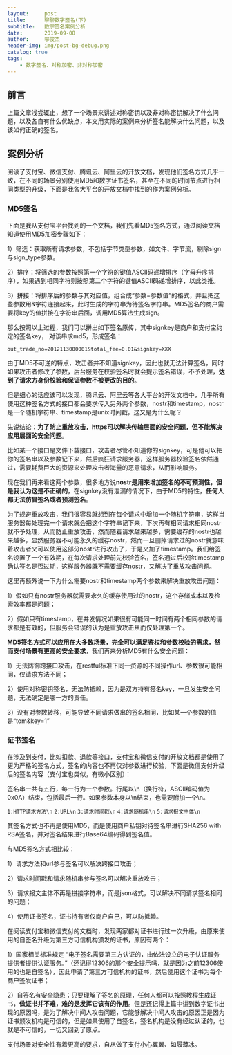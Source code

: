 ```yaml
---
layout:     post
title:      聊聊数字签名(下)
subtitle:   数字签名案例分析
date:       2019-09-08
author:     邬俊杰
header-img: img/post-bg-debug.png
catalog: true
tags:
    - 数字签名、对称加密、非对称加密
---
```

## 前言

上篇文章浅尝辄止，想了一个场景来讲述对称密钥以及非对称密钥解决了什么问题，以及各自有什么优缺点，本文用实际的案例来分析签名能解决什么问题，以及该如何正确的签名。

## 案例分析

阅读了支付宝、微信支付、腾讯云、阿里云的开放文档，发现他们签名方式几乎一致，在不同的场景分别使用MD5和数字证书签名，甚至在不同的时间节点进行相同类型的升级，下面是我各大平台的开放文档中找到的作为案例分析。

### MD5签名

下面是我从支付宝平台找到的一个文档，我们先看MD5签名方式，通过阅读文档知道使用MD5加密步骤如下：

1）筛选：获取所有请求参数，不包括字节类型参数，如文件、字节流，剔除sign与sign_type参数。

2）排序：将筛选的参数按照第一个字符的键值ASCII码递增排序（字母升序排序），如果遇到相同字符则按照第二个字符的键值ASCII码递增排序，以此类推。

3）拼接：将排序后的参数与其对应值，组合成“参数=参数值”的格式，并且把这些参数用&字符连接起来，此时生成的字符串为待签名字符串。MD5签名的商户需要将key的值拼接在字符串后面，调用MD5算法生成sign。

那么按照以上过程，我们可以拼出如下签名原传，其中signkey是商户和支付宝约定的签名key， 对该串求md5，形成签名：

`out_trade_no=2012113000001&total_fee=0.01&signkey=XXX`

由于MD5不可逆的特点，攻击者并不知道signkey，因此也就无法计算签名，同时如果攻击者修改了参数，后台服务在校验签名时就会提示签名错误，不予处理，**达到了请求方身份校验和保证参数不被更改的目的**。

但是细心的话应该可以发现，腾讯云、阿里云等各大平台的开发文档中，几乎所有使用这种签名方式的接口都会要求传入另外两个参数，nostr和timestamp，nostr是一个随机字符串、timestamp是unix时间戳，这又是为什么呢？

先说结论：**为了防止重放攻击，https可以解决传输层面的安全问题，但不能解决应用层面的安全问题**。

比如某一个接口是文件下载接口，攻击者尽管不知道你的signkey，可是他可以把你的签名串以及参数记下来，然后疯狂请求服务器，这样服务器校验签名依然通过，需要耗费巨大的资源来处理攻击者海量的恶意请求，从而影响服务。

现在我们再来看这两个参数，很多地方说**nostr是用来增加签名的不可预测性，但是我认为这是不正确的**，在signkey没有泄漏的情况下，由于MD5的特性，**任何人都无法仿冒签名或者预测签名**。

为了规避重放攻击，我们很容易就想到在每个请求中增加一个随机字符串，这样当服务器每处理完一个请求就会把这个字符串记下来，下次再有相同请求相同nostr就不予处理，从而防止重放攻击，然而随着请求越来越多，需要缓存的nostr也越来越多，显然服务器不可能永久的缓存nostr，然而一旦删掉请求过的nostr就意味着攻击者又可以使用这部分nostr进行攻击了，于是又加了timestamp。我们给签名设置了一个有效期，在每次请求处理前先校验签名，签名通过后校验timestamp确认签名是否过期，这样服务器既不需要缓存nostr，又解决了重放攻击问题。

这里再额外说一下为什么需要nostr和timestamp两个参数来解决重放攻击问题：

1）假如只有nostr服务器就需要永久的缓存使用过的nostr，这个存储成本以及检索效率都是问题；

2）假如只有timestamp，在并发情况如果很有可能同一时间有两个相同参数的请求都是有效的，但服务会错误的认为是重放攻击从而仅处理第一个。

**MD5签名方式可以应用在大多数场景，完全可以满足鉴权和参数校验的需求，然而支付场景有更高的安全要求**，我们再来分析MD5有什么安全问题：

1）无法防御跨接口攻击，在restful标准下同一资源的不同操作url、参数很可能相同，仅请求方法不同；

2）使用对称密钥签名，无法防抵赖，因为是双方持有签名key，一旦发生安全问题，无法确定是哪一方的责任。

3）没有对参数转移，可能导致不同请求做出的签名相同，比如某一个参数的值是“tom&key=1”

### 证书签名

在涉及到支付，比如扣款、退款等接口，支付宝和微信支付的开放文档都是使用了更为严格的签名方式，签名的内容也不再仅对参数进行校验，下面是微信支付升级后的签名内容（支付宝也类似，有微小区别）：

签名串一共有五行，每一行为一个参数。行尾以\n（换行符，ASCII编码值为0x0A）结束，包括最后一行。如果参数本身以\n结束，也需要附加一个\n。

`1:HTTP请求方法\n`
`2:URL\n`
`3:请求时间戳\n`
`4:请求随机串\n`
`5:请求报文主体\n`

其签名方式也不再是使用MD5，而是使用商户私钥对待签名串进行SHA256 with RSA签名，并对签名结果进行Base64编码得到签名值。

与MD5签名方式相比较：

1）请求方法和url参与签名可以解决跨接口攻击；

2）请求时间戳和请求随机串参与签名可以解决重放攻击；

3）请求报文主体不再是拼接字符串，而是json格式，可以解决不同请求签名相同的问题；

4）使用证书签名，证书持有者仅商户自己，可以防抵赖。

在阅读支付宝和微信支付的文档时，发现两家都对证书进行过一次升级，由原来使用的自签名升级为第三方可信机构颁发的证书，原因有两个：

1）国家相关标准规定 “电子签名需要第三方认证的，由依法设立的电子认证服务提供者提供认证服务。”（还记得12306的那个安全提示吗，就是因为之前12306使用的也是自签名），因此申请了第三方可信机构的证书，然后使用这个证书为每个商户签发证书；

2）自签名有安全隐患；只要理解了签名的原理，任何人都可以按照教程生成证书，**做证书并不难，难的是发挥它该有的作用**。但是还记得上篇中讲到数字证书出现的原因吗，是为了解决中间人攻击问题，它能够解决中间人攻击的原因正是因为证书颁发机构是可信的，但是如果使用了自签名，签名机构是没有经过认证的，也就是不可信的，一切又回到了原点。

支付场景对安全性有着更高的要求，自从做了支付小心翼翼、如履薄冰。
